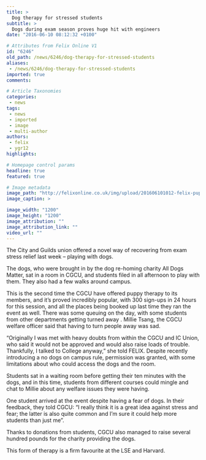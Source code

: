 ```yaml
---
title: >
  Dog therapy for stressed students
subtitle: >
  Dogs during exam season proves huge hit with engineers
date: "2016-06-10 08:12:32 +0100"

# Attributes from Felix Online V1
id: "6246"
old_path: /news/6246/dog-therapy-for-stressed-students
aliases:
 - /news/6246/dog-therapy-for-stressed-students
imported: true
comments:

# Article Taxonomies
categories:
 - news
tags:
 - news
 - imported
 - image
 - multi-author
authors:
 - felix
 - ygr12
highlights:

# Homepage control params
headline: true
featured: true

# Image metadata
image_path: "http://felixonline.co.uk/img/upload/201606101012-felix-pups.jpg"
image_caption: >

image_width: "1200"
image_height: "1200"
image_attribution: ""
image_attribution_link: ""
video_url: ""
---
```


The City and Guilds union offered a novel way of recovering from exam stress relief last week – playing with dogs.

The dogs, who were brought in by the dog re-homing charity All Dogs Matter, sat in a room in CGCU, and students filed in all afternoon to play with them. They also had a few walks around campus.

This is the second time the CGCU have offered puppy therapy to its members, and it’s proved incredibly popular, with 300 sign-ups in 24 hours for this session, and all the places being booked up last time they ran the event as well. There was some queuing on the day, with some students from other departments getting turned away . Millie Tsang, the CGCU welfare officer said that having to turn people away was sad.

“Originally I was met with heavy doubts from within the CGCU and IC Union, who said it would not be approved and would also raise loads of trouble. Thankfully, I talked to College anyway,” she told FELIX. Despite recently introducing a no dogs on campus rule, permission was granted, with some limitations about who could access the dogs and the room.

Students sat in a waiting room before getting their ten minutes with the dogs, and in this time, students from different courses could mingle and chat to Millie about any welfare issues they were having.

One student arrived at the event despite having a fear of dogs. In their feedback, they told CGCU: “I really think it is a great idea against stress and fear; the latter is also quite common and I’m sure it could help more students than just me”.

Thanks to donations from students, CGCU also managed to raise several hundred pounds for the charity providing the dogs.

This form of therapy is a firm favourite at the LSE and Harvard.

